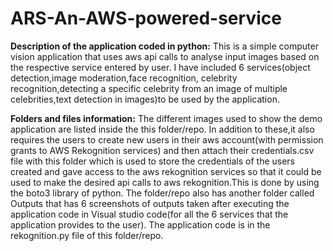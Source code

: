 # ARS-An-AWS-powered-service
**Description of the application coded in python:**
This is a simple computer vision application that uses aws api calls to analyse input images based on the respective service entered by user. I have included 6 services(object detection,image moderation,face recognition, celebrity recognition,detecting a specific celebrity from an image of multiple celebrities,text detection in images)to be used by the application. 


**Folders and files information:**
The different images used to show the demo application are listed inside the this folder/repo. In addition to these,it also requires the users to create new users in their aws account(with permission grants to AWS Rekognition services) and then attach their credentials.csv file with this folder which is used to store the credentials of the users created and gave access to the aws rekognition services so that it could be used to make the desired api calls to aws rekognition.This is done by using the boto3 library of python. The folder/repo also has another folder called Outputs that has 6 screenshots of outputs taken after executing the application code in Visual studio code(for all the 6 services that the application provides to the user).
The application code is in the rekognition.py file of this folder/repo.
